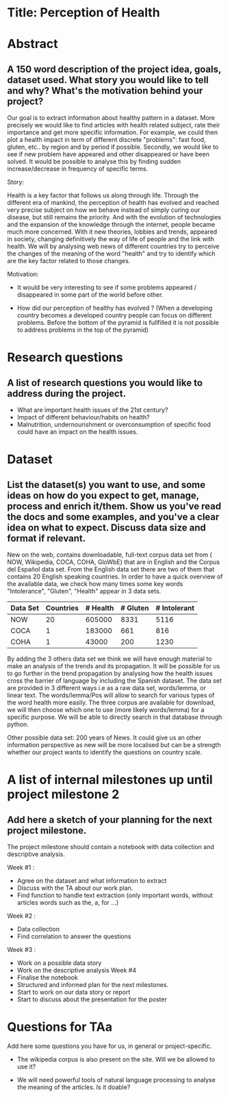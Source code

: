 # Title: Perception of Health


# Abstract
## A 150 word description of the project idea, goals, dataset used. What story you would like to tell and why? What's the motivation behind your project?
Our goal is to extract information about healthy pattern in a dataset. More precisely we would like to find articles with health related subject, rate their importance and get more specific information. For example, we could then plot a health impact in term of different discrete "problems": fast food, gluten, etc.. by region and by period if possible.
Secondly, we would like to see if new problem have appeared and other disappeared or have been solved. It would be possible to analyse this by finding sudden increase/decrease in frequency of specific terms.

Story:

Health is a key factor that follows us along through life. Through the different era of mankind, the perception of health has evolved and reached very precise subject on how we behave instead of simply curing our disease,
 but still remains the priority. And with the evolution of technologies and the expansion of the knowledge through the internet, people became much more concerned. With it new theories, lobbies and trends, appeared in society, changing definitively the way of life of people and the link with health. We will by analysing web news of different countries try to perceive the changes of the meaning of the word "health" and try to identify which are the key factor related to those changes.

Motivation:

- It would be very interesting to see if some problems appeared / disappeared in some part of the world before other.

- How did our perception of healthy has evolved ? (When a developing country becomes a developed country people can focus on different problems. Before the bottom of the pyramid is fullfilled it is not possible to address problems in the top of the pyramid)



# Research questions
## A list of research questions you would like to address during the project.
- What are important health issues of the 21st century?
- Impact of different behaviour/habits on health?
- Malnutrition, undernourishment or overconsumption of specific food could have an impact on the health issues.

# Dataset
## List the dataset(s) you want to use, and some ideas on how do you expect to get, manage, process and enrich it/them. Show us you've read the docs and some examples, and you've a clear idea on what to expect. Discuss data size and format if relevant.

New on the web, contains downloadable, full-text corpus data set from ( NOW, Wikipedia, COCA, COHA, GloWbE) that are in English and the Corpus del Español data set. From the English data set there are two of them that contains 20 English speaking countries. In order to have a quick overview of the available data, we check how many times some key words "Intolerance", "Gluten", "Health" appear in 3 data sets.

| Data Set | Countries | # Health | # Gluten | # Intolerant |
|:---------|:----------|:---------|:---------|:-------------|
| NOW      | 20        | 605000   | 8331     | 5116         |
| COCA     | 1         | 183000   | 661      | 816          |
| COHA     | 1         | 43000    | 200      | 1230         |


By adding the 3 others data set we think we will have enough material to make an analysis of the trends and its propagation. It will be possible for us to go further in the trend propagation by analysing how the health issues cross the barrier of language by including the Spanish dataset.
The data set are provided in 3 different ways i.e as a raw data set, words/lemma, or linear text.
The words/lemma/Pos will allow to search for various types of the word health more easily. The three corpus are available for download, we will then choose which one to use (more likely words/lemma) for a specific purpose. We will be able to directly search in that database through python.

Other possible data set: 200 years of News. It could give us an other information perspective as new will be more localised but can be a strength whether our project wants to identify the questions on country scale.



# A list of internal milestones up until project milestone 2
## Add here a sketch of your planning for the next project milestone.
The project milestone should contain a notebook with data collection and descriptive analysis.

Week #1 :
- Agree on the dataset and what information to extract
- Discuss with the TA about our work plan.
- Find function to handle text extraction (only important words, without articles words such as the, a, for ...)

Week #2 :
- Data collection
- Find correlation to answer the questions

Week #3 :
- Work on a possible data story
- Work on the descriptive analysis
Week #4
- Finalise the notebook
- Structured and informed plan for the next milestones.
- Start to work on our data story or report
- Start to discuss about the presentation for the poster

# Questions for TAa
Add here some questions you have for us, in general or project-specific.
- The wikipedia corpus is also present on the site. Will we be allowed to use it?

- We will need powerful tools of natural language processing to analyse the meaning of the articles. Is it doable?
